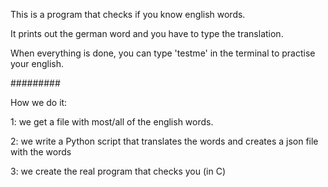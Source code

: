 This is a program that checks if you know english words.

It prints out the german word and you have to type the translation.

When everything is done, you can type 'testme' in the terminal to practise your english.

#########

How we do it:

1: we get a  file with most/all of the english words.

2: we write a Python script that translates the words and creates a json file with the words

3: we create the real program that checks you (in C)
